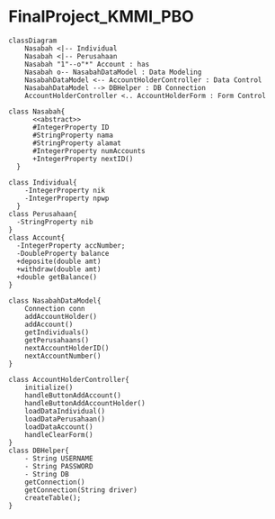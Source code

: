 # FinalProject_KMMI_PBO

    classDiagram
        Nasabah <|-- Individual
        Nasabah <|-- Perusahaan
        Nasabah "1"--o"*" Account : has
        Nasabah o-- NasabahDataModel : Data Modeling
        NasabahDataModel <-- AccountHolderController : Data Control
        NasabahDataModel --> DBHelper : DB Connection
        AccountHolderController <.. AccountHolderForm : Form Control      

    class Nasabah{
          <<abstract>>
          #IntegerProperty ID
          #StringProperty nama
          #StringProperty alamat
          #IntegerProperty numAccounts
          +IntegerProperty nextID()
      }
    
    class Individual{
        -IntegerProperty nik
        -IntegerProperty npwp
      }
    class Perusahaan{
      -StringProperty nib
    }
    class Account{
      -IntegerProperty accNumber;
      -DoubleProperty balance
      +deposite(double amt)
      +withdraw(double amt)
      +double getBalance()
    }

    class NasabahDataModel{
        Connection conn
        addAccountHolder()
        addAccount()
        getIndividuals()
        getPerusahaans()
        nextAccountHolderID()
        nextAccountNumber()
    }

    class AccountHolderController{
        initialize()
        handleButtonAddAccount()
        handleButtonAddAccountHolder()
        loadDataIndividual()
        loadDataPerusahaan()
        loadDataAccount()
        handleClearForm()
    }
    class DBHelper{
        - String USERNAME
        - String PASSWORD
        - String DB
        getConnection()
        getConnection(String driver)
        createTable();
    }
